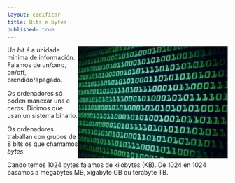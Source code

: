 ```yaml
---
layout: codificar
title: Bits e bytes
published: true
---
```

<img style="float: right;" alt="bits" height="256px"  src="/imaxes/bit.jpg">

Un _bit_ é a unidade mínima de información. Falamos de un/cero, on/off, prendido/apagado.

Os ordenadores só poden manexar uns e ceros. Dicimos que usan un sistema binario.

Os ordenadores traballan con grupos de 8 bits ós que chamamos _bytes_.

Cando temos 1024 bytes falamos de kilobytes (KB). De 1024 en 1024 pasamos a megabytes MB, xigabyte GB ou terabyte TB.



 
